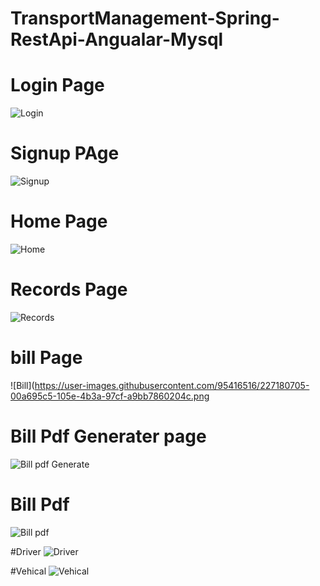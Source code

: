 # TransportManagement-Spring-RestApi-Angualar-Mysql

# Login Page
![Login](https://user-images.githubusercontent.com/95416516/227180724-aba03e2d-925c-42c7-be15-56cde99deaed.png)

# Signup PAge
![Signup](https://user-images.githubusercontent.com/95416516/227180738-f771ab18-239c-4bac-9fcf-84d40f878921.png)

# Home Page
![Home](https://user-images.githubusercontent.com/95416516/227180720-ad8b09ae-cdcb-404c-aa38-7c05b727c81e.png)

# Records Page
![Records](https://user-images.githubusercontent.com/95416516/227180733-b3fcb911-153e-42b0-b05f-49a3c8140fd4.png)

# bill Page
![Bill](https://user-images.githubusercontent.com/95416516/227180705-00a695c5-105e-4b3a-97cf-a9bb7860204c.png

# Bill Pdf Generater page
![Bill pdf Generate](https://user-images.githubusercontent.com/95416516/227180745-e1806dd8-6ff6-4e26-afd5-8047f3bc48f3.png)

# Bill Pdf
![Bill pdf](https://user-images.githubusercontent.com/95416516/227180749-108c3bf1-ee96-47c6-8de4-7388032f1cc0.png)

#Driver
![Driver](https://user-images.githubusercontent.com/95416516/227180714-137761ee-e65d-4940-a665-03624bb18bae.png)

#Vehical
![Vehical](https://user-images.githubusercontent.com/95416516/227180743-b60ca77f-cec3-4b77-8eee-6cc03c303194.png)

